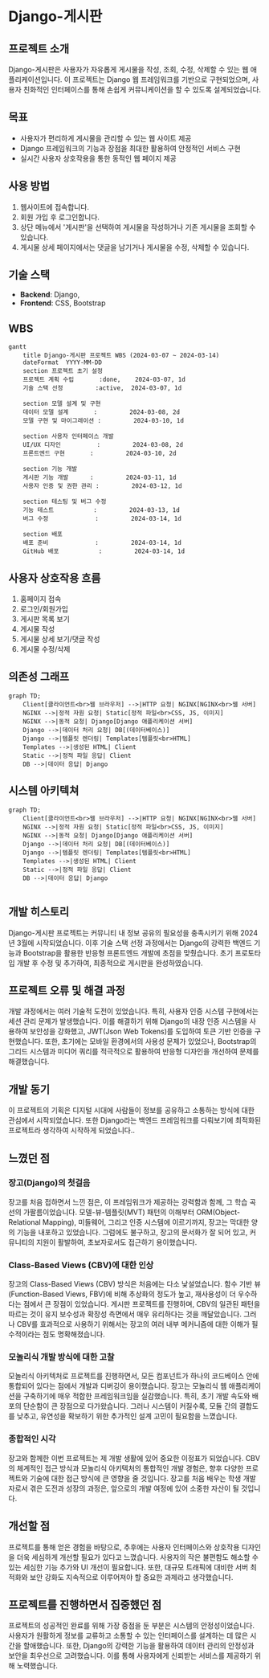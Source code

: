 # Django-게시판

## 프로젝트 소개
Django-게시판은 사용자가 자유롭게 게시물을 작성, 조회, 수정, 삭제할 수 있는 웹 애플리케이션입니다. 이 프로젝트는 Django 웹 프레임워크를 기반으로 구현되었으며, 사용자 친화적인 인터페이스를 통해 손쉽게 커뮤니케이션을 할 수 있도록 설계되었습니다.

## 목표
- 사용자가 편리하게 게시물을 관리할 수 있는 웹 사이트 제공
- Django 프레임워크의 기능과 장점을 최대한 활용하여 안정적인 서비스 구현
- 실시간 사용자 상호작용을 통한 동적인 웹 페이지 제공

## 사용 방법
1. 웹사이트에 접속합니다.
2. 회원 가입 후 로그인합니다.
3. 상단 메뉴에서 '게시판'을 선택하여 게시물을 작성하거나 기존 게시물을 조회할 수 있습니다.
4. 게시물 상세 페이지에서는 댓글을 남기거나 게시물을 수정, 삭제할 수 있습니다.

## 기술 스택
- **Backend**: Django, 
- **Frontend**:  CSS, Bootstrap

## WBS
```mermaid
gantt
    title Django-게시판 프로젝트 WBS (2024-03-07 ~ 2024-03-14)
    dateFormat  YYYY-MM-DD
    section 프로젝트 초기 설정
    프로젝트 계획 수립       :done,    2024-03-07, 1d
    기술 스택 선정         :active,  2024-03-07, 1d
    
    section 모델 설계 및 구현
    데이터 모델 설계       :         2024-03-08, 2d
    모델 구현 및 마이그레이션 :         2024-03-10, 1d
    
    section 사용자 인터페이스 개발
    UI/UX 디자인          :         2024-03-08, 2d
    프론트엔드 구현       :         2024-03-10, 2d
    
    section 기능 개발
    게시판 기능 개발      :         2024-03-11, 1d
    사용자 인증 및 권한 관리 :         2024-03-12, 1d
    
    section 테스팅 및 버그 수정
    기능 테스트           :         2024-03-13, 1d
    버그 수정             :         2024-03-14, 1d
    
    section 배포
    배포 준비             :         2024-03-14, 1d
    GitHub 배포           :         2024-03-14, 1d

```

## 사용자 상호작용 흐름
1. 홈페이지 접속
2. 로그인/회원가입
3. 게시판 목록 보기
4. 게시물 작성
5. 게시물 상세 보기/댓글 작성
6. 게시물 수정/삭제

## 의존성 그래프
```mermaid
graph TD;
    Client[클라이언트<br>웹 브라우저] -->|HTTP 요청| NGINX[NGINX<br>웹 서버]
    NGINX -->|정적 자원 요청| Static[정적 파일<br>CSS, JS, 이미지]
    NGINX -->|동적 요청| Django[Django 애플리케이션 서버]
    Django -->|데이터 처리 요청| DB[(데이터베이스)]
    Django -->|템플릿 렌더링| Templates[템플릿<br>HTML]
    Templates -->|생성된 HTML| Client
    Static -->|정적 파일 응답| Client
    DB -->|데이터 응답| Django

```

## 시스템 아키텍쳐
```mermaid
graph TD;
    Client[클라이언트<br>웹 브라우저] -->|HTTP 요청| NGINX[NGINX<br>웹 서버]
    NGINX -->|정적 자원 요청| Static[정적 파일<br>CSS, JS, 이미지]
    NGINX -->|동적 요청| Django[Django 애플리케이션 서버]
    Django -->|데이터 처리 요청| DB[(데이터베이스)]
    Django -->|템플릿 렌더링| Templates[템플릿<br>HTML]
    Templates -->|생성된 HTML| Client
    Static -->|정적 파일 응답| Client
    DB -->|데이터 응답| Django


```


## 개발 히스토리
Django-게시판 프로젝트는 커뮤니티 내 정보 공유의 필요성을 충족시키기 위해 2024년 3월에 시작되었습니다.  이후 기술 스택 선정 과정에서는 Django의 강력한 백엔드 기능과 Bootstrap을 활용한 반응형 프론트엔드 개발에 초점을 맞췄습니다. 초기 프로토타입 개발 후 수정 및 추가하여, 최종적으로  게시판을 완성하였습니다.

## 프로젝트 오류 및 해결 과정
개발 과정에서는 여러 기술적 도전이 있었습니다. 특히, 사용자 인증 시스템 구현에서는 세션 관리 문제가 발생했습니다. 이를 해결하기 위해 Django의 내장 인증 시스템을 사용하여 보안성을 강화했고, JWT(Json Web Tokens)를 도입하여 토큰 기반 인증을 구현했습니다. 또한, 초기에는 모바일 환경에서의 사용성 문제가 있었으나, Bootstrap의 그리드 시스템과 미디어 쿼리를 적극적으로 활용하여 반응형 디자인을 개선하여 문제를 해결했습니다.

## 개발 동기
이 프로젝트의 기획은 디지털 시대에 사람들이 정보를 공유하고 소통하는 방식에 대한 관심에서 시작되었습니다. 또한 Django라는 백엔드 프레임워크를 다뤄보기에 최적화된 프로젝트라 생각하여 시작하게 되었습니다..

## 느꼈던 점

### 장고(Django)의 첫걸음
장고를 처음 접하면서 느낀 점은, 이 프레임워크가 제공하는 강력함과 함께, 그 학습 곡선의 가팔름이었습니다. 모델-뷰-템플릿(MVT) 패턴의 이해부터 ORM(Object-Relational Mapping), 미들웨어, 그리고 인증 시스템에 이르기까지, 장고는 막대한 양의 기능을 내포하고 있었습니다. 그럼에도 불구하고, 장고의 문서화가 잘 되어 있고, 커뮤니티의 지원이 활발하여, 초보자로서도 접근하기 용이했습니다.

### Class-Based Views (CBV)에 대한 인상
장고의 Class-Based Views (CBV) 방식은 처음에는 다소 낯설었습니다. 함수 기반 뷰(Function-Based Views, FBV)에 비해 추상화의 정도가 높고, 재사용성이 더 우수하다는 점에서 큰 장점이 있었습니다. 게시판 프로젝트를 진행하며, CBV의 일관된 패턴을 따르는 것이 유지 보수성과 확장성 측면에서 매우 유리하다는 것을 깨달았습니다. 그러나 CBV를 효과적으로 사용하기 위해서는 장고의 여러 내부 메커니즘에 대한 이해가 필수적이라는 점도 명확해졌습니다.

### 모놀리식 개발 방식에 대한 고찰
모놀리식 아키텍처로 프로젝트를 진행하면서, 모든 컴포넌트가 하나의 코드베이스 안에 통합되어 있다는 점에서 개발과 디버깅이 용이했습니다. 장고는 모놀리식 웹 애플리케이션을 구축하기에 매우 적합한 프레임워크임을 실감했습니다. 특히, 초기 개발 속도와 배포의 단순함이 큰 장점으로 다가왔습니다. 그러나 시스템이 커질수록, 모듈 간의 결합도를 낮추고, 유연성을 확보하기 위한 추가적인 설계 고민이 필요함을 느꼈습니다.

### 종합적인 시각
장고와 함께한 이번 프로젝트는 제 개발 생활에 있어 중요한 이정표가 되었습니다. CBV의 체계적인 접근 방식과 모놀리식 아키텍처의 통합적인 개발 경험은, 향후 다양한 프로젝트와 기술에 대한 접근 방식에 큰 영향을 줄 것입니다. 장고를 처음 배우는 학생 개발자로서 겪은 도전과 성장의 과정은, 앞으로의 개발 여정에 있어 소중한 자산이 될 것입니다.


## 개선할 점
프로젝트를 통해 얻은 경험을 바탕으로, 추후에는 사용자 인터페이스와 상호작용 디자인을 더욱 세심하게 개선할 필요가 있다고 느꼈습니다. 사용자의 작은 불편함도 해소할 수 있는 세심한 기능 추가와 UI 개선이 필요합니다. 또한, 대규모 트래픽에 대비한 서버 최적화와 보안 강화도 지속적으로 이루어져야 할 중요한 과제라고 생각했습니다.

## 프로젝트를 진행하면서 집중했던 점
프로젝트의 성공적인 완료를 위해 가장 중점을 둔 부분은 시스템의 안정성이었습니다. 사용자가 원활하게 정보를 교류하고 소통할 수 있는 인터페이스를 설계하는 데 많은 시간을 할애했습니다. 또한, Django의 강력한 기능을 활용하여 데이터 관리의 안정성과 보안을 최우선으로 고려했습니다. 이를 통해 사용자에게 신뢰받는 서비스를 제공하기 위해 노력했습니다.
